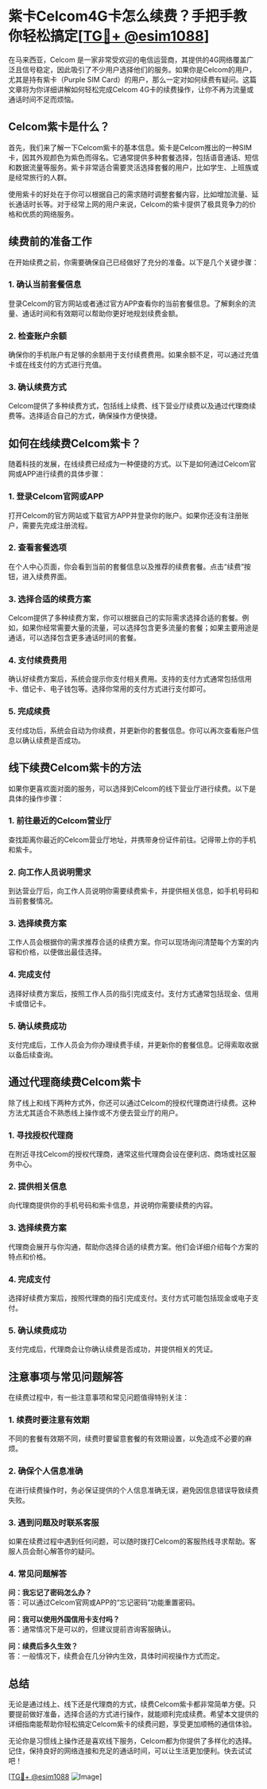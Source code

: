 # 紫卡Celcom4G卡怎么续费？手把手教你轻松搞定[[TG💪+ @esim1088](https://t.me/s/esim1088)]

在马来西亚，Celcom 是一家非常受欢迎的电信运营商，其提供的4G网络覆盖广泛且信号稳定，因此吸引了不少用户选择他们的服务。如果你是Celcom的用户，尤其是持有紫卡（Purple SIM Card）的用户，那么一定对如何续费有疑问。这篇文章将为你详细讲解如何轻松完成Celcom 4G卡的续费操作，让你不再为流量或通话时间不足而烦恼。

## Celcom紫卡是什么？

首先，我们来了解一下Celcom紫卡的基本信息。紫卡是Celcom推出的一种SIM卡，因其外观颜色为紫色而得名。它通常提供多种套餐选择，包括语音通话、短信和数据流量等服务。紫卡非常适合需要灵活选择套餐的用户，比如学生、上班族或是经常旅行的人群。

使用紫卡的好处在于你可以根据自己的需求随时调整套餐内容，比如增加流量、延长通话时长等。对于经常上网的用户来说，Celcom的紫卡提供了极具竞争力的价格和优质的网络服务。

## 续费前的准备工作

在开始续费之前，你需要确保自己已经做好了充分的准备。以下是几个关键步骤：

### 1. 确认当前套餐信息

登录Celcom的官方网站或者通过官方APP查看你的当前套餐信息。了解剩余的流量、通话时间和有效期可以帮助你更好地规划续费金额。

### 2. 检查账户余额

确保你的手机账户有足够的余额用于支付续费费用。如果余额不足，可以通过充值卡或在线支付的方式进行充值。

### 3. 确认续费方式

Celcom提供了多种续费方式，包括线上续费、线下营业厅续费以及通过代理商续费等。选择适合自己的方式，确保操作方便快捷。

## 如何在线续费Celcom紫卡？

随着科技的发展，在线续费已经成为一种便捷的方式。以下是如何通过Celcom官网或APP进行续费的具体步骤：

### 1. 登录Celcom官网或APP

打开Celcom的官方网站或下载官方APP并登录你的账户。如果你还没有注册账户，需要先完成注册流程。

### 2. 查看套餐选项

在个人中心页面，你会看到当前的套餐信息以及推荐的续费套餐。点击“续费”按钮，进入续费界面。

### 3. 选择合适的续费方案

Celcom提供了多种续费方案，你可以根据自己的实际需求选择合适的套餐。例如，如果你经常需要大量的流量，可以选择包含更多流量的套餐；如果主要用途是通话，可以选择包含更多通话时间的套餐。

### 4. 支付续费费用

确认好续费方案后，系统会提示你支付相关费用。支持的支付方式通常包括信用卡、借记卡、电子钱包等。选择你常用的支付方式进行支付即可。

### 5. 完成续费

支付成功后，系统会自动为你续费，并更新你的套餐信息。你可以再次查看账户信息以确认续费是否成功。

## 线下续费Celcom紫卡的方法

如果你更喜欢面对面的服务，可以选择到Celcom的线下营业厅进行续费。以下是具体的操作步骤：

### 1. 前往最近的Celcom营业厅

查找距离你最近的Celcom营业厅地址，并携带身份证件前往。记得带上你的手机和紫卡。

### 2. 向工作人员说明需求

到达营业厅后，向工作人员说明你需要续费紫卡，并提供相关信息，如手机号码和当前套餐情况。

### 3. 选择续费方案

工作人员会根据你的需求推荐合适的续费方案。你可以现场询问清楚每个方案的内容和价格，以便做出最佳选择。

### 4. 完成支付

选择好续费方案后，按照工作人员的指引完成支付。支付方式通常包括现金、信用卡或借记卡。

### 5. 确认续费成功

支付完成后，工作人员会为你办理续费手续，并更新你的套餐信息。记得索取收据以备后续查询。

## 通过代理商续费Celcom紫卡

除了线上和线下两种方式外，你还可以通过Celcom的授权代理商进行续费。这种方法尤其适合不熟悉线上操作或不方便去营业厅的用户。

### 1. 寻找授权代理商

在附近寻找Celcom的授权代理商，通常这些代理商会设在便利店、商场或社区服务中心。

### 2. 提供相关信息

向代理商提供你的手机号码和紫卡信息，并说明你需要续费的内容。

### 3. 选择续费方案

代理商会展开与你沟通，帮助你选择合适的续费方案。他们会详细介绍每个方案的特点和价格。

### 4. 完成支付

选择好续费方案后，按照代理商的指引完成支付。支付方式可能包括现金或电子支付。

### 5. 确认续费成功

支付完成后，代理商会让你确认续费是否成功，并提供相关的凭证。

## 注意事项与常见问题解答

在续费过程中，有一些注意事项和常见问题值得特别关注：

### 1. 续费时要注意有效期

不同的套餐有效期不同，续费时要留意套餐的有效期设置，以免造成不必要的麻烦。

### 2. 确保个人信息准确

在进行续费操作时，务必保证提供的个人信息准确无误，避免因信息错误导致续费失败。

### 3. 遇到问题及时联系客服

如果在续费过程中遇到任何问题，可以随时拨打Celcom的客服热线寻求帮助。客服人员会耐心解答你的疑问。

### 4. 常见问题解答

**问：我忘记了密码怎么办？**  
答：可以通过Celcom官网或APP的“忘记密码”功能重置密码。

**问：我可以使用外国信用卡支付吗？**  
答：通常情况下是可以的，但建议提前咨询客服确认。

**问：续费后多久生效？**  
答：一般情况下，续费会在几分钟内生效，具体时间视操作方式而定。

## 总结

无论是通过线上、线下还是代理商的方式，续费Celcom紫卡都非常简单方便。只要提前做好准备，选择合适的方式进行操作，就能顺利完成续费。希望本文提供的详细指南能帮助你轻松搞定Celcom紫卡的续费问题，享受更加顺畅的通信体验。

无论你是习惯线上操作还是喜欢线下服务，Celcom都为你提供了多样化的选择。记住，保持良好的网络连接和充足的通话时间，可以让生活更加便利。快去试试吧！

[[TG💪+ @esim1088](https://t.me/s/esim1088) ![Image](https://i.postimg.cc/4NQfJmqS/Snipaste-2025-05-13-00-14-12.png)]